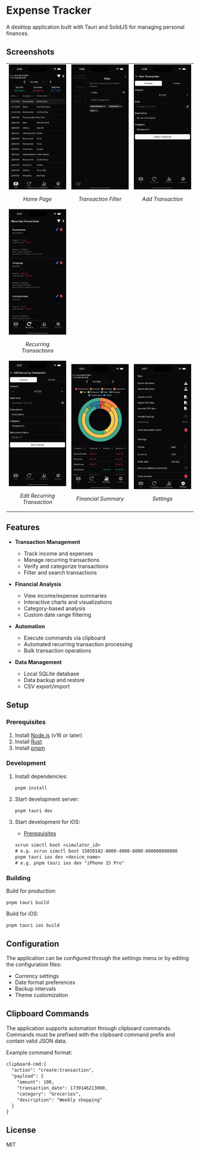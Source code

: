 # Expense Tracker

A desktop application built with Tauri and SolidJS for managing personal finances.

## Screenshots

<table>
<tr>
  <td width="25%">
    <img src="./screenshots/home_page.png" alt="Home Page" />
    <p align="center"><em>Home Page</em></p>
  </td>
  <td width="25%">
    <img src="./screenshots/home_page_filter.png" alt="Transaction Filter" />
    <p align="center"><em>Transaction Filter</em></p>
  </td>
  <td width="25%">
    <img src="./screenshots/new_transaction_page.png" alt="Add Transaction" />
    <p align="center"><em>Add Transaction</em></p>
  </td>
</tr>
  <td width="25%">
    <img src="./screenshots/recurring_transaction_page.png" alt="Recurring Transactions" />
    <p align="center"><em>Recurring Transactions</em></p>
  </td>
<tr>
  <td width="25%">
    <img src="./screenshots/edit_recurring_transaction_page.png" alt="Edit Recurring Transaction" />
    <p align="center"><em>Edit Recurring Transaction</em></p>
  </td>
  <td width="25%">
    <img src="./screenshots/summary_page.png" alt="Charts and Summaries" />
    <p align="center"><em>Financial Summary</em></p>
  </td>
  <td width="25%">
    <img src="./screenshots/settings_page.png" alt="Settings" />
    <p align="center"><em>Settings</em></p>
  </td>
</tr>
</table>

## Features

- **Transaction Management**

  - Track income and expenses
  - Manage recurring transactions
  - Verify and categorize transactions
  - Filter and search transactions

- **Financial Analysis**

  - View income/expense summaries
  - Interactive charts and visualizations
  - Category-based analysis
  - Custom date range filtering

- **Automation**

  - Execute commands via clipboard
  - Automated recurring transaction processing
  - Bulk transaction operations

- **Data Management**
  - Local SQLite database
  - Data backup and restore
  - CSV export/import

## Setup

### Prerequisites

1. Install [Node.js](https://nodejs.org/) (v16 or later)
2. Install [Rust](https://www.rust-lang.org/tools/install)
3. Install [pnpm](https://pnpm.io/installation)

### Development

1. Install dependencies:

   ```
   pnpm install
   ```

2. Start development server:

   ```
   pnpm tauri dev
   ```

3. Start development for iOS:

   - [Prerequisites](https://tauri.app/start/prerequisites/#ios)

   ```
   xcrun simctl boot <simulator_id>
   # e.g. xcrun simctl boot 1585D182-0000-4000-8000-000000000000
   pnpm tauri ios dev <device_name>
   # e.g. pnpm tauri ios dev "iPhone 15 Pro"
   ```

### Building

Build for production:

```
pnpm tauri build
```

Build for iOS:

```
pnpm tauri ios build
```

## Configuration

The application can be configured through the settings menu or by editing the configuration files:

- Currency settings
- Date format preferences
- Backup intervals
- Theme customization

## Clipboard Commands

The application supports automation through clipboard commands. Commands must be prefixed with the clipboard command prefix and contain valid JSON data.

Example command format:

```
clipboard-cmd:{
  "action": "create:transaction",
  "payload": {
    "amount": 100,
    "transaction_date": 1739146213000,
    "category": "Groceries",
    "description": "Weekly shopping"
  }
}
```

## License

MIT
